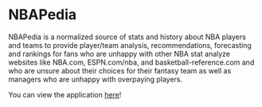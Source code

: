 # NBAPedia

NBAPedia is a normalized source of stats and history about NBA players and teams to provide player/team analysis, recommendations, forecasting and rankings for fans who are unhappy with other NBA stat analyze websites like NBA.com, ESPN.com/nba, and basketball-reference.com and who are unsure about their choices for their fantasy team as well as managers who are unhappy with overpaying players. <br />

You can view the application [here](http://nbapedia-env.eba-2zq2tuvm.us-west-1.elasticbeanstalk.com/)!
